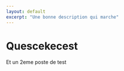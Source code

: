 ```yaml
---
layout: default
excerpt: "Une bonne description qui marche"
---
```


# Quescekecest

Et un 2eme poste de test